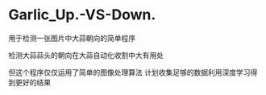 # Garlic_Up.-VS-Down.
用于检测一张图片中大蒜朝向的简单程序

检测大蒜蒜头的朝向在大蒜自动化收割中大有用处

但这个程序仅仅运用了简单的图像处理算法
计划收集足够的数据利用深度学习得到更好的结果
